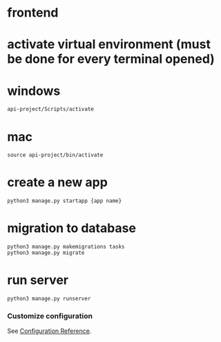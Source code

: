 # frontend

# activate virtual environment (must be done for every terminal opened)

# windows
```
api-project/Scripts/activate
```
# mac
```
source api-project/bin/activate
```

# create a new app
```
python3 manage.py startapp {app name}
```

# migration to database
```
python3 manage.py makemigrations tasks
python3 manage.py migrate
```

# run server
```
python3 manage.py runserver
```

### Customize configuration
See [Configuration Reference](https://cli.vuejs.org/config/).

